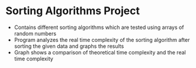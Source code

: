 # Sorting Algorithms Project
- Contains different sorting algorithms which are tested using arrays of random numbers
- Program analyzes the real time complexity of the sorting algorithm after sorting the given data and graphs the results
- Graph shows a comparison of theoretical time complexity and the real time complexity
